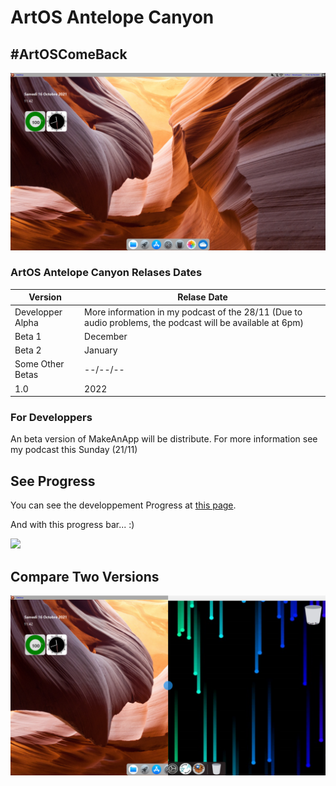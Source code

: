 # ArtOS Antelope Canyon
## #ArtOSComeBack
![DevState](/77B6E267-8A36-4E69-9690-D1EFECC1FFE2.PNG)
### ArtOS Antelope Canyon Relases Dates
| Version  | Relase Date |
| ------------- | ------------- |
| Developper Alpha | More information in my podcast of the 28/11 (Due to audio problems, the podcast will be available at 6pm)|
| Beta 1  | December  |
| Beta 2  | January  |
| Some Other Betas | --/--/--  |
| 1.0  | 2022  |

### For Developpers
An beta version of MakeAnApp will be distribute. For more information see my podcast this Sunday (21/11)

## See Progress
You can see the developpement Progress at [this page](http://github.com/users/ArtOS-Developper/projects/1).

And with this progress bar... :)

![](https://us-central1-progress-markdown.cloudfunctions.net/progress/48)


## Compare Two Versions

[![Compare ArtOS Versions](/compare.PNG)](http://artos.infinityfreeapp.com/comparaison/)
